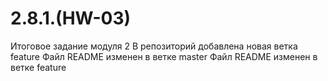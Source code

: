 # 2.8.1.(HW-03)
Итоговое задание модуля 2
В репозиторий добавлена новая ветка feature
Файл README изменен в ветке master
Файл README изменен в ветке feature